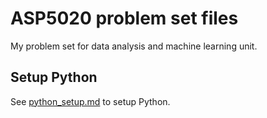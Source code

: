 # ASP5020 problem set files

My problem set for data analysis and machine learning unit.

## Setup Python

See [python_setup.md](python_setup.md) to setup Python.
